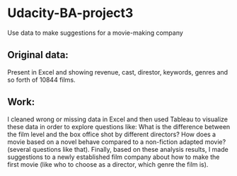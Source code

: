 # Udacity-BA-project3
Use data to make suggestions for a movie-making company

## Original data:
Present in Excel and showing revenue, cast, direstor, keywords, genres and so forth of 10844 films. 

## Work:
I cleaned wrong or missing data in Excel and then used Tableau to visualize these data in order to explore questions like: What is the difference between the film level and the box office shot by different directors? How does a movie based on a novel behave compared to a non-fiction adapted movie? (several questions like that). Finally, based on these analysis results, I made suggestions to a newly established film company about how to make the first movie (like who to choose as a director, which genre the film is).
